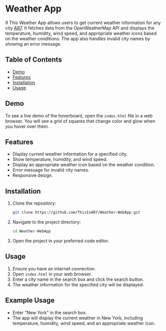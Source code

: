 # Weather App
9
This Weather App allows users to get current weather information for any city [AR7](https://arvinrezaei.com/). It fetches data from the OpenWeatherMap API and displays the temperature, humidity, wind speed, and appropriate weather icons based on the weather conditions. The app also handles invalid city names by showing an error message.

## Table of Contents
- [Demo](#demo)
- [Features](#features)
- [Installation](#installation)
- [Usage](#usage)

## Demo

To see a live demo of the hoverboard, open the `index.html` file in a web browser. You will see a grid of squares that change color and glow when you hover over them.

## Features
- Display current weather information for a specified city.
- Show temperature, humidity, and wind speed.
- Display an appropriate weather icon based on the weather condition.
- Error message for invalid city names.
- Responsive design.

## Installation
1. Clone the repository:
    ```sh
    git clone https://github.com/ThisIsAR7/Weather-WebApp.git
    ```
2. Navigate to the project directory:
    ```sh
    cd Weather-WebApp
    ```
3. Open the project in your preferred code editor.

## Usage
1. Ensure you have an internet connection.
2. Open `index.html` in your web browser.
3. Enter a city name in the search box and click the search button.
4. The weather information for the specified city will be displayed.

## Example Usage
- Enter "New York" in the search box.
- The app will display the current weather in New York, including temperature, humidity, wind speed, and an appropriate weather icon.
